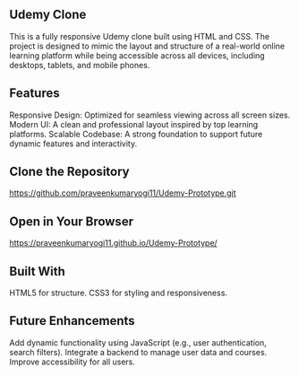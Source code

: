 ## Udemy Clone
This is a fully responsive Udemy clone built using HTML and CSS. The project is designed to mimic the layout and structure of a real-world online learning platform while being accessible across all devices, including desktops, tablets, and mobile phones.

## Features
Responsive Design: Optimized for seamless viewing across all screen sizes.
Modern UI: A clean and professional layout inspired by top learning platforms.
Scalable Codebase: A strong foundation to support future dynamic features and interactivity.

## Clone the Repository
https://github.com/praveenkumaryogi11/Udemy-Prototype.git
## Open in Your Browser
https://praveenkumaryogi11.github.io/Udemy-Prototype/
## Built With
HTML5 for structure.
CSS3 for styling and responsiveness.
## Future Enhancements
Add dynamic functionality using JavaScript (e.g., user authentication, search filters).
Integrate a backend to manage user data and courses.
Improve accessibility for all users.
